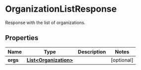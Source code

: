 

# OrganizationListResponse

Response with the list of organizations.
## Properties

Name | Type | Description | Notes
------------ | ------------- | ------------- | -------------
**orgs** | [**List&lt;Organization&gt;**](Organization.md) |  |  [optional]



